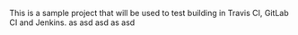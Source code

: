 This is a sample project that will be used to test building in  Travis CI, GitLab CI and Jenkins.
as
asd
asd
as
asd
